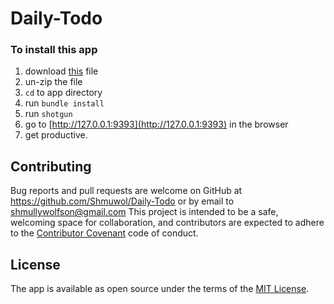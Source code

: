 # Daily-Todo

### To install this app
1. download [this](https://github.com/Shmuwol/Daily-Todo/archive/master.zip) file
2. un-zip the file
3. `cd` to app directory
4. run `bundle install`
5. run `shotgun`
6. go to [http://127.0.0.1:9393](http://127.0.0.1:9393) in the browser
7. get productive.

## Contributing

Bug reports and pull requests are welcome on GitHub at https://github.com/Shmuwol/Daily-Todo or by email to shmullywolfson@gmail.com This project is intended to be a safe, welcoming space for collaboration, and contributors are expected to adhere to the [Contributor Covenant](http://contributor-covenant.org) code of conduct.


## License

The app is available as open source under the terms of the [MIT License](http://opensource.org/licenses/MIT).

